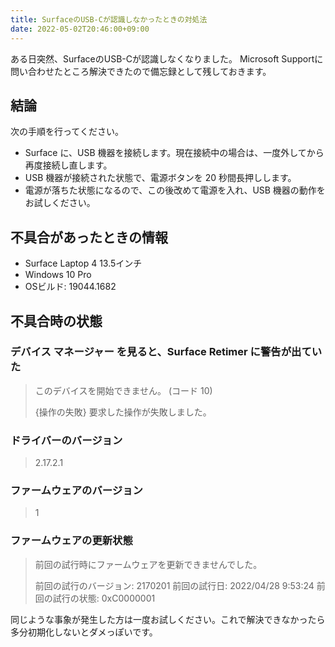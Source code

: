 ```yaml
---
title: SurfaceのUSB-Cが認識しなかったときの対処法
date: 2022-05-02T20:46:00+09:00
---
```


ある日突然、SurfaceのUSB-Cが認識しなくなりました。
Microsoft Supportに問い合わせたところ解決できたので備忘録として残しておきます。

## 結論

次の手順を行ってください。

- Surface に、USB 機器を接続します。現在接続中の場合は、一度外してから再度接続し直します。
- USB 機器が接続された状態で、電源ボタンを 20 秒間長押しします。
- 電源が落ちた状態になるので、この後改めて電源を入れ、USB 機器の動作をお試しください。


## 不具合があったときの情報

- Surface Laptop 4 13.5インチ
- Windows 10 Pro
- OSビルド: 19044.1682

## 不具合時の状態

### デバイス マネージャー を見ると、Surface Retimer に警告が出ていた

>    このデバイスを開始できません。 (コード 10)
>
>    {操作の失敗}
>    要求した操作が失敗しました。

### ドライバーのバージョン

> 2.17.2.1

### ファームウェアのバージョン

> 1

### ファームウェアの更新状態

> 前回の試行時にファームウェアを更新できませんでした。
>
> 前回の試行のバージョン: 2170201
> 前回の試行日: 2022/04/28 9:53:24
> 前回の試行の状態: 0xC0000001

同じような事象が発生した方は一度お試しください。これで解決できなかったら多分初期化しないとダメっぽいです。
